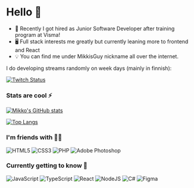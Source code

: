 # Hello 👋

- 🎯 Recently I got hired as Junior Software Developer after training program at Visma!
- 🖥️ Full stack interests me greatly but currently leaning more to frontend and React
- 💡 You can find me under MikkisGuy nickname all over the internet.

I do developing streams randomly on week days (mainly in finnish):

[![Twitch Status](https://img.shields.io/twitch/status/mikkisguy?style=social)](https://www.twitch.tv/mikkisguy)

### Stats are cool ⚡

[![Mikko's GitHub stats](https://github-readme-stats.vercel.app/api?username=mikkisguy&show_icons=true&theme=dark)](https://github.com/anuraghazra/github-readme-stats)

[![Top Langs](https://github-readme-stats.vercel.app/api/top-langs/?username=mikkisguy&layout=compact&theme=dark)](https://github.com/anuraghazra/github-readme-stats)

### I'm friends with 🙋‍♂️

<img alt="HTML5" src="https://img.shields.io/badge/html5%20-%23E34F26.svg?&style=for-the-badge&logo=html5&logoColor=white"/> <img alt="CSS3" src="https://img.shields.io/badge/css3%20-%231572B6.svg?&style=for-the-badge&logo=css3&logoColor=white"/> <img alt="PHP" src="https://img.shields.io/badge/php-%23777BB4.svg?&style=for-the-badge&logo=php&logoColor=white"/> <img alt="Adobe Photoshop" src="https://img.shields.io/badge/adobe%20photoshop%20-%2331A8FF.svg?&style=for-the-badge&logo=adobe%20photoshop&logoColor=white"/> 

### Currently getting to know 🤝

<img alt="JavaScript" src="https://img.shields.io/badge/javascript%20-%23323330.svg?&style=for-the-badge&logo=javascript&logoColor=%23F7DF1E"/> <img alt="TypeScript" src="https://img.shields.io/badge/typescript%20-%23007ACC.svg?&style=for-the-badge&logo=typescript&logoColor=white"/> <img alt="React" src="https://img.shields.io/badge/react%20-%2320232a.svg?&style=for-the-badge&logo=react&logoColor=%2361DAFB"/> <img alt="NodeJS" src="https://img.shields.io/badge/node.js%20-%2343853D.svg?&style=for-the-badge&logo=node.js&logoColor=white"/> <img alt="C#" src="https://img.shields.io/badge/c%23%20-%23239120.svg?&style=for-the-badge&logo=c-sharp&logoColor=white"/> <img alt="Figma" src="https://img.shields.io/badge/figma%20-%23F24E1E.svg?&style=for-the-badge&logo=figma&logoColor=white"/>
